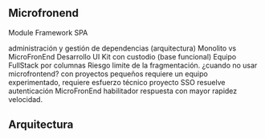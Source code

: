 ## Microfronend
Module Framework
SPA

administración y gestión de dependencias (arquitectura)
Monolito vs MicroFronEnd
Desarrollo UI Kit con custodio (base funcional)
Equipo FullStack por columnas
Riesgo limite de la fragmentación.
¿cuando no usar microfrontend? con proyectos pequeños
requiere un equipo experimentado, requiere esfuerzo técnico
proyecto SSO resuelve autenticación MicroFronEnd habilitador
respuesta con mayor rapidez velocidad.

## Arquitectura
